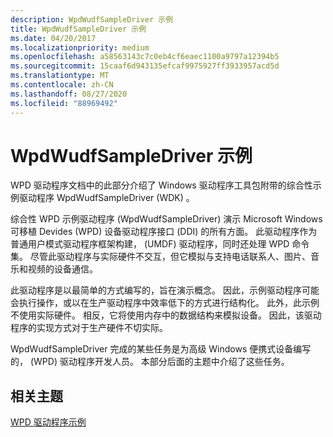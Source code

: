 ```yaml
---
description: WpdWudfSampleDriver 示例
title: WpdWudfSampleDriver 示例
ms.date: 04/20/2017
ms.localizationpriority: medium
ms.openlocfilehash: a58563143c7c0eb4cf6eaec1100a9797a12394b5
ms.sourcegitcommit: 15caaf6d943135efcaf9975927ff3933957acd5d
ms.translationtype: MT
ms.contentlocale: zh-CN
ms.lasthandoff: 08/27/2020
ms.locfileid: "88969492"
---
```

# <a name="the-wpdwudfsampledriver-sample"></a>WpdWudfSampleDriver 示例


WPD 驱动程序文档中的此部分介绍了 Windows 驱动程序工具包附带的综合性示例驱动程序 WpdWudfSampleDriver (WDK) 。

综合性 WPD 示例驱动程序 (WpdWudfSampleDriver) 演示 Microsoft Windows 可移植 Devides (WPD) 设备驱动程序接口 (DDI) 的所有方面。 此驱动程序作为普通用户模式驱动程序框架构建， (UMDF) 驱动程序，同时还处理 WPD 命令集。 尽管此驱动程序与实际硬件不交互，但它模拟与支持电话联系人、图片、音乐和视频的设备通信。

此驱动程序是以最简单的方式编写的，旨在演示概念。 因此，示例驱动程序可能会执行操作，或以在生产驱动程序中效率低下的方式进行结构化。 此外，此示例不使用实际硬件。 相反，它将使用内存中的数据结构来模拟设备。 因此，该驱动程序的实现方式对于生产硬件不切实际。

WpdWudfSampleDriver 完成的某些任务是为高级 Windows 便携式设备编写的， (WPD) 驱动程序开发人员。 本部分后面的主题中介绍了这些任务。

## <a name="span-idrelated_topicsspanrelated-topics"></a><span id="related_topics"></span>相关主题


[WPD 驱动程序示例](the-wpd-driver-samples.md)

 

 





